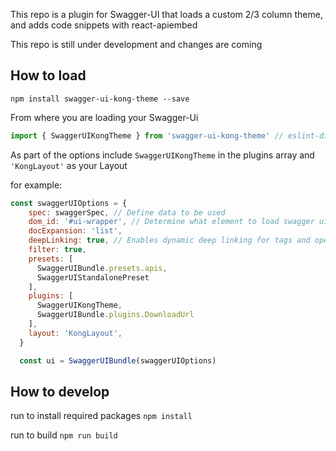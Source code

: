 This repo is a plugin for Swagger-UI that loads a custom 2/3 column theme, and adds code snippets with react-apiembed

This repo is still under development and changes are coming

## How to load

```
npm install swagger-ui-kong-theme --save
```
From where you are loading your Swagger-Ui
```js
import { SwaggerUIKongTheme } from 'swagger-ui-kong-theme' // eslint-disable-line no-console
```
As part of the options include ```SwaggerUIKongTheme``` in the plugins array and ```'KongLayout'``` as your Layout

for example:
```js
const swaggerUIOptions = {
    spec: swaggerSpec, // Define data to be used
    dom_id: '#ui-wrapper', // Determine what element to load swagger ui
    docExpansion: 'list',
    deepLinking: true, // Enables dynamic deep linking for tags and operations
    filter: true,
    presets: [
      SwaggerUIBundle.presets.apis,
      SwaggerUIStandalonePreset
    ],
    plugins: [
      SwaggerUIKongTheme,
      SwaggerUIBundle.plugins.DownloadUrl
    ],
    layout: 'KongLayout',
  }

  const ui = SwaggerUIBundle(swaggerUIOptions)
```


## How to develop
run to install required packages
``` npm install ```

run to build
``` npm run build ```
